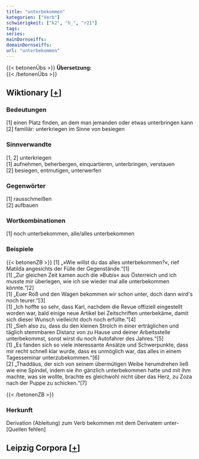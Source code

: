 ```yaml
---
title: "unterbekommen"
kategorien: ["Verb"]
schwierigkeit: ["k2", "h_", "r21"]
tags:
series:
mainDornseiffs:
domainDornseiffs:
url: "unterbekommen"
---
```


{{< betonenÜbs >}}
**Übersetzung:**  
{{< /betonenÜbs >}}

## Wiktionary [[+](https://de.wiktionary.org/wiki/unterbekommen)]

### Bedeutungen
[1] einen Platz finden, an dem man jemanden oder etwas unterbringen kann  
[2] familiär: unterkriegen im Sinne von besiegen  

### Sinnverwandte
[1, 2] unterkriegen  
[1] aufnehmen, beherbergen, einquartieren, unterbringen, verstauen  
[2] besiegen, entmutigen, unterwerfen  

### Gegenwörter
[1] rausschmeißen  
[2] aufbauen  

### Wortkombinationen
[1] noch unterbekommen, alle/alles unterbekommen  

### Beispiele
{{< betonenZB >}}
[1] „»Wie willst du das alles unterbekommen?«, rief Matilda angesichts der Fülle der Gegenstände.“[1]  
[1] „Zur gleichen Zeit kamen auch die »Bubis« aus Österreich und ich musste mir überlegen, wie ich sie wieder mal alle unterbekommen könnte.“[2]  
[1] „Euer Roß und den Wagen bekommen wir schon unter, doch dann wird's noch teurer.“[3]  
[1] „Ich hoffte so sehr, dass Karl, nachdem die Revue offiziell eingestellt worden war, bald einige neue Artikel bei Zeitschriften unterbekäme, damit sich dieser Wunsch vielleicht doch noch erfüllte.“[4]  
[1] „Sieh also zu, dass du den kleinen Strolch in einer erträglichen und täglich stemmbaren Distanz von zu Hause und deiner Arbeitsstelle unterbekommst, sonst wirst du noch Autofahrer des Jahres.“[5]  
[1] „Es fanden sich so viele interessante Ansätze und Schwerpunkte, dass mir recht schnell klar wurde, dass es unmöglich war, das alles in einem Tagesseminar unterzubekommen.“[6]  
[2] „Thaddäus, der sich von seinem übermütigen Weibe herumdrehen ließ wie eine Spindel, indem sie ihn gänzlich unterbekommen hatte und mit ihm machte, was sie wollte, brachte es gleichwohl nicht über das Herz, zu Zoza nach der Puppe zu schicken.“[7]  

{{< /betonenZB >}}
### Herkunft
Derivation (Ableitung) zum Verb bekommen mit dem Derivatem unter-[Quellen fehlen]  


## Leipzig Corpora [[+](https://corpora.uni-leipzig.de/en/res?word=unterbekommen&corpusId=deu_newscrawl-public_2018)]

